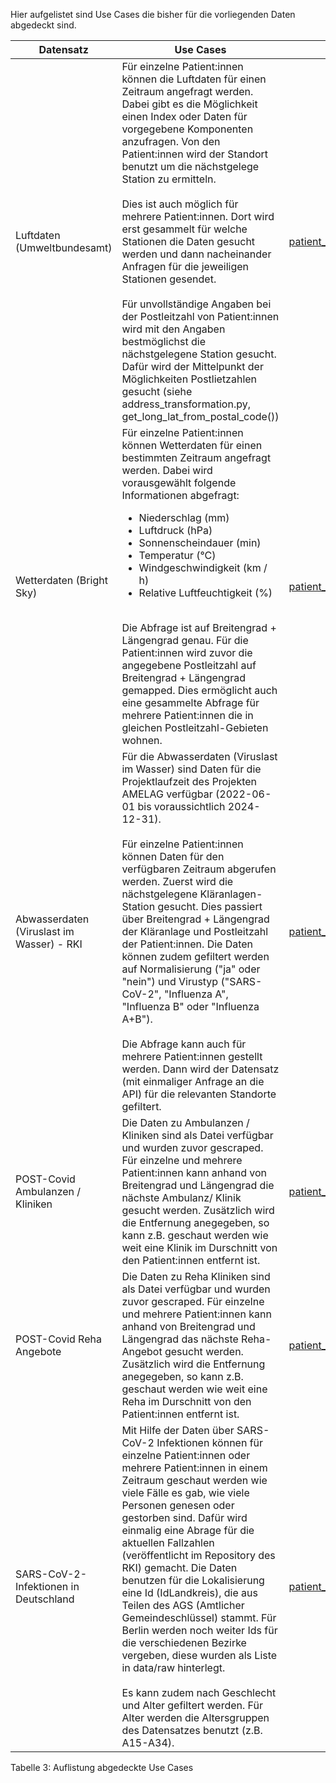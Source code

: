 Hier aufgelistet sind Use Cases die bisher für die vorliegenden Daten abgedeckt sind.

| Datensatz                                 | Use Cases                                                                                                                                                                                                                                                                                                                                                                                                                                                                                                                                                                                                                                                                                                                                                                 | Skript                                                               |
| ----------------------------------------- | ------------------------------------------------------------------------------------------------------------------------------------------------------------------------------------------------------------------------------------------------------------------------------------------------------------------------------------------------------------------------------------------------------------------------------------------------------------------------------------------------------------------------------------------------------------------------------------------------------------------------------------------------------------------------------------------------------------------------------------------------------------------------- | -------------------------------------------------------------------- |
| Luftdaten (Umweltbundesamt)               | Für einzelne Patient:innen können die Luftdaten für einen Zeitraum angefragt werden. Dabei gibt es die Möglichkeit einen Index oder Daten für vorgegebene Komponenten anzufragen. Von den Patient:innen wird der Standort benutzt um die nächstgelege Station zu ermitteln. <br><br>Dies ist auch möglich für mehrere Patient:innen. Dort wird erst gesammelt für welche Stationen die Daten gesucht werden und dann nacheinander Anfragen für die jeweiligen Stationen gesendet. <br><br>Für unvollständige Angaben bei der Postleitzahl von Patient:innen wird mit den Angaben bestmöglichst die nächstgelegene Station gesucht. Dafür wird der Mittelpunkt der Möglichkeiten Postlietzahlen gesucht (siehe address_transformation.py, get_long_lat_from_postal_code()) | [patient_luftdaten.ipynb](notebooks/patient_luftdaten.ipynb)         |
| Wetterdaten (Bright Sky)                  | Für einzelne Patient:innen können Wetterdaten für einen bestimmten Zeitraum angefragt werden. Dabei wird vorausgewählt folgende Informationen abgefragt: <ul><li>Niederschlag (mm)</li><li>Luftdruck (hPa)</li><li>Sonnenscheindauer (min)</li><li>Temperatur (°C)</li><li>Windgeschwindigkeit (km / h)</li><li>Relative Luftfeuchtigkeit (%)</li> </ul> <br> Die Abfrage ist auf Breitengrad + Längengrad genau. Für die Patient:innen wird zuvor die angegebene Postleitzahl auf Breitengrad + Längengrad gemapped. Dies ermöglicht auch eine gesammelte Abfrage für mehrere Patient:innen die in gleichen Postleitzahl-Gebieten wohnen.                                                                                                                                | [patient_wetterdaten.ipynb](notebooks/patient_wetter.ipynb)          |
| Abwasserdaten (Viruslast im Wasser) - RKI | Für die Abwasserdaten (Viruslast im Wasser) sind Daten für die Projektlaufzeit des Projekten AMELAG verfügbar (2022-06-01 bis voraussichtlich 2024-12-31). <br><br> Für einzelne Patient:innen können Daten für den verfügbaren Zeitraum abgerufen werden. Zuerst wird die nächstgelegene Kläranlagen-Station gesucht. Dies passiert über Breitengrad + Längengrad der Kläranlage und Postleitzahl der Patient:innen. Die Daten können zudem gefiltert werden auf Normalisierung ("ja" oder "nein") und Virustyp ("SARS-CoV-2", "Influenza A", "Influenza B" oder "Influenza A+B"). <br> <br> Die Abfrage kann auch für mehrere Patient:innen gestellt werden. Dann wird der Datensatz (mit einmaliger Anfrage an die API) für die relevanten Standorte gefiltert.        | [patient_abwasserdaten.ipynb](notebooks/patient_abwasserdaten.ipynb) |
| POST-Covid Ambulanzen / Kliniken          | Die Daten zu Ambulanzen / Kliniken sind als Datei verfügbar und wurden zuvor gescraped. Für einzelne und mehrere Patient:innen kann anhand von Breitengrad und Längengrad die nächste Ambulanz/ Klinik gesucht werden. Zusätzlich wird die Entfernung anegegeben, so kann z.B. geschaut werden wie weit eine Klinik im Durschnitt von den Patient:innen entfernt ist.                                                                                                                                                                                                                                                                                                                                                                                                     | [patient_clinics.ipynb](notebooks/patient_clinics.ipynb)             |
| POST-Covid Reha Angebote                  | Die Daten zu Reha Kliniken sind als Datei verfügbar und wurden zuvor gescraped. Für einzelne und mehrere Patient:innen kann anhand von Breitengrad und Längengrad das nächste Reha-Angebot gesucht werden. Zusätzlich wird die Entfernung anegegeben, so kann z.B. geschaut werden wie weit eine Reha im Durschnitt von den Patient:innen entfernt ist.                                                                                                                                                                                                                                                                                                                                                                                                                   | [patient_rehas.ipynb](notebooks/patient_rehas.ipynb)                 |
| SARS-CoV-2-Infektionen in Deutschland     | Mit Hilfe der Daten über SARS-CoV-2 Infektionen können für einzelne Patient:innen oder mehrere Patient:innen in einem Zeitraum geschaut werden wie viele Fälle es gab, wie viele Personen genesen oder gestorben sind. Dafür wird einmalig eine Abrage für die aktuellen Fallzahlen (veröffentlicht im Repository des RKI) gemacht. Die Daten benutzen für die Lokalisierung eine Id (IdLandkreis), die aus Teilen des AGS (Amtlicher Gemeindeschlüssel) stammt. Für Berlin werden noch weiter Ids für die verschiedenen Bezirke vergeben, diese wurden als Liste in data/raw hinterlegt. <br><br> Es kann zudem nach Geschlecht und Alter gefiltert werden. Für Alter werden die Altersgruppen des Datensatzes benutzt (z.B. A15-A34).                                   | [patient_covid_cases.ipynb](notebooks/patient_covid_cases.ipynb)     |

Tabelle 3: Auflistung abgedeckte Use Cases
